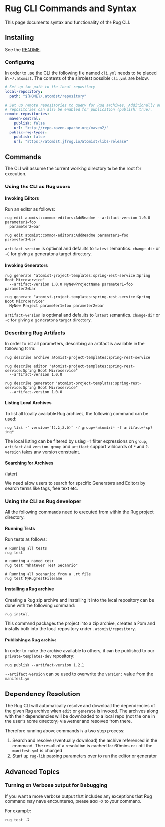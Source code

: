 # Rug CLI Commands and Syntax

This page documents syntax and functionality of the Rug CLI.

## Installing

See the [README](../README.md#installation).

### Configuring

In order to use the CLI the following file named `cli.yml` needs to be
placed in `~/.atomist`.  The contents of the simplest possible
`cli.yml` are below.

```yaml
# Set up the path to the local repository
local-repository:
  path: "${HOME}/.atomist/repository"

# Set up remote repositories to query for Rug archives. Additionally one of the
# repositories can also be enabled for publication (publish: true).
remote-repositories:
  maven-central:
    publish: false
    url: "http://repo.maven.apache.org/maven2/"
  public-rug-types:
    publish: false
    url: "https://atomist.jfrog.io/atomist/libs-release"
```

## Commands

The CLI will assume the current working directory to be the root for execution.

### Using the CLI as Rug users

#### Invoking Editors

Run an editor as follows:

```
rug edit atomist:common-editors:AddReadme --artifact-version 1.0.0 parameter1=foo
  parameter2=bar

rug edit atomist:common-editors:AddReadme parameter1=foo parameter2=bar
```

`artifact-version` is optional and defaults to `latest` semantics.
`change-dir` or `-C` for giving a generator a target directory.

#### Invoking Generators

```
rug generate "atomist-project-templates:spring-rest-service:Spring Boot Microservice"
  --artifact-version 1.0.0 MyNewProjectName parameter1=foo parameter2=bar

rug generate "atomist-project-templates:spring-rest-service:Spring Boot Microservice"
  MyNew Project parameter1=foo parameter2=bar
```

`artifact-version` is optional and defaults to `latest` semantics.
`change-dir` or `-C` for giving a generator a target directory.

### Describing Rug Artifacts

In order to list all parameters, describing an artifact is available in the
following form:

```
rug describe archive atomist-project-templates:spring-rest-service

rug describe editor "atomist-project-templates:spring-rest-service:Spring Boot Microservice"
  --artifact-version 1.0.0

rug describe generator "atomist-project-templates:spring-rest-service:Spring Boot Microservice"
  --artifact-version 1.0.0
```

#### Listing Local Archives

To list all locally available Rug archives, the following command can be used:

```
rug list -f version="[1.2,2.0)" -f group=*atomist* -f artifact=*sp?ing*
```

The local listing can be filtered by using `-f` filter expressions on `group`,
`artifact` and `version`. `group` and `artifact` support wildcards of `*` and `?`.
`version` takes any version constraint.

#### Searching for Archives

(later)

We need allow users to search for specific Generators and Editors by search terms
like tags, free text etc.

### Using the CLI as Rug developer

All the following commands need to executed from within the Rug project directory.

#### Running Tests

Run tests as follows:

```
# Running all tests
rug test

# Running a named test
rug test "Whatever Test Secanrio"

# Running all scenarios from a .rt file
rug test MyRugTestFilename
```

#### Installing a Rug archive

Creating a Rug zip archive and installing it into the local repository can be done with
the following command:

```
rug install
```

This command packages the project into a zip archive, creates a Pom and installs
both into the local repository under `.atomist/repository`.

#### Publishing a Rug archive

In order to make the archive available to others, it can be published to our
`private-templates-dev` repository:

```
rug publish --artifact-version 1.2.1
```
`--artifact-version` can be used to overwrite the `version:` value from the `manifest.ym`

## Dependency Resolution

The Rug CLI will automatically resolve and download the dependencies of the given
Rug archive when `edit` or `generate` is invoked. The archives along with their
dependencies will be downloaded to a local repo (not the one in the user's
home directory) via Aether and resolved from there.

Therefore running above commands is a two step process:
  1. Search and resolve (eventually download) the archive referenced in the command. The result of a resolution is cached for 60mins
     or until the `manifest.yml` is changed
  2. Start up `rug-lib` passing parameters over to run the editor or generator

## Advanced Topics

### Turning on Verbose output for Debugging

If you want a more verbose output that includes any exceptions that Rug command
may have encountered, please add `-X` to your command.

For example:

```
rug test -X
```
